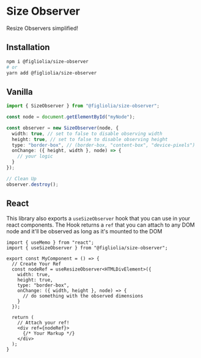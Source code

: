 # Size Observer
Resize Observers simplified!

## Installation
```bash
npm i @figliolia/size-observer
# or
yarn add @figliolia/size-observer
```

## Vanilla
```typescript
import { SizeObserver } from "@figliolia/size-observer";

const node = document.getElementById("myNode");

const observer = new SizeObserver(node, {
  width: true, // set to false to disable observing width
  height: true, // set to false to disable observing height
  type: "border-box", // (border-box, "content-box", "device-pixels")
  onChange: ({ height, width }, node) => {
    // your logic
  }
});

// Clean Up
observer.destroy();
```

## React
This library also exports a `useSizeObserver` hook that you can use in your react components. The Hook returns a `ref` that you can attach to any DOM node and it'll be observed as long as it's mounted to the DOM
```tsx
import { useMemo } from "react";
import { useSizeObserver } from "@figliolia/size-observer";

export const MyComponent = () => {
  // Create Your Ref
  const nodeRef = useResizeObserver<HTMLDivElement>({
    width: true,
    height: true,
    type: "border-box",
    onChange: ({ width, height }, node) => {
      // do something with the observed dimensions
    }
  });

  return (
    // Attach your ref!
    <div ref={nodeRef}>
      {/* Your Markup */}
    </div>
  );
}
```